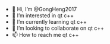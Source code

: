 - 👋 Hi, I’m @GongHeng2017
- 👀 I’m interested in qt c++
- 🌱 I’m currently learning qt c++
- 💞️ I’m looking to collaborate on qt c++
- 📫 How to reach me qt c++

<!---
GongHeng2017/GongHeng2017 is a ✨ special ✨ repository because its `README.md` (this file) appears on your GitHub profile.
You can click the Preview link to take a look at your changes.
--->
